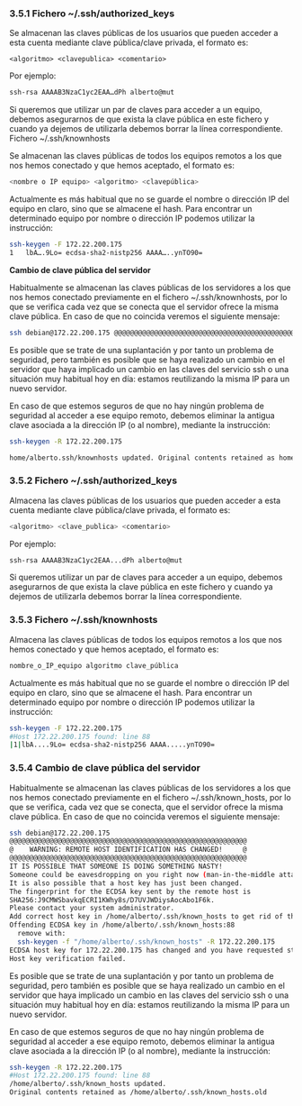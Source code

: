 ### 3.5.1 Fichero ~/.ssh/authorized_keys

Se almacenan las claves públicas de los usuarios que pueden acceder a esta cuenta mediante clave pública/clave privada, el formato es:
```
<algoritmo> <clavepublica> <comentario>
```
Por ejemplo:
```bash
ssh-rsa AAAAB3NzaC1yc2EAA…dPh alberto@mut
```
Si queremos que utilizar un par de claves para acceder a un equipo, debemos asegurarnos de que exista la clave pública en este fichero y cuando ya dejemos de utilizarla debemos borrar la línea correspondiente. Fichero ~/.ssh/knownhosts

Se almacenan las claves públicas de todos los equipos remotos a los que nos hemos conectado y que hemos aceptado, el formato es:
```bash
<nombre o IP equipo> <algoritmo> <clavepública>
```
Actualmente es más habitual que no se guarde el nombre o dirección IP del equipo en claro, sino que se almacene el hash. Para encontrar un determinado equipo por nombre o dirección IP podemos utilizar la instrucción:
```bash
ssh-keygen -F 172.22.200.175
1 	lbA….9Lo= ecdsa-sha2-nistp256 AAAA…..ynTO90=
```
**Cambio de clave pública del servidor**

Habitualmente se almacenan las claves públicas de los servidores a los que nos hemos conectado previamente en el fichero ~/.ssh/knownhosts, por lo que se verifica cada vez que se conecta que el servidor ofrece la misma clave pública. En caso de que no coincida veremos el siguiente mensaje:
```bash
ssh debian@172.22.200.175 @@@@@@@@@@@@@@@@@@@@@@@@@@@@@@@@@@@@@@@@@@@@@@@@@@@@@@@@@@@ @ WARNING: REMOTE HOST IDENTIFICATION HAS CHANGED! @ @@@@@@@@@@@@@@@@@@@@@@@@@@@@@@@@@@@@@@@@@@@@@@@@@@@@@@@@@@@ IT IS POSSIBLE THAT SOMEONE IS DOING SOMETHING NASTY! Someone could be eavesdropping on you right now (man-in-the-middle attack)! It is also possible that a host key has just been changed. The fingerprint for the ECDSA key sent by the remote host is SHA256:J9CMWSbavkqECRI1KWhy8s/D7UVJWDiysAocAbo1F6k. Please contact your system administrator. Add correct host key in home/alberto.ssh/knownhosts to get rid of this message. Offending ECDSA key in home/alberto.ssh/knownhosts:88 remove with: ssh-keygen -f "home/alberto.ssh/knownhosts" -R 172.22.200.175 ECDSA host key for 172.22.200.175 has changed and you have requested strict checking. Host key verification failed.
```
Es posible que se trate de una suplantación y por tanto un problema de seguridad, pero también es posible que se haya realizado un cambio en el servidor que haya implicado un cambio en las claves del servicio ssh o una situación muy habitual hoy en día: estamos reutilizando la misma IP para un nuevo servidor.

En caso de que estemos seguros de que no hay ningún problema de seguridad al acceder a ese equipo remoto, debemos eliminar la antigua clave asociada a la dirección IP (o al nombre), mediante la instrucción:
```bash
ssh-keygen -R 172.22.200.175

home/alberto.ssh/knownhosts updated. Original contents retained as home/alberto.ssh/knownhosts.old
```
### 3.5.2 Fichero ~/.ssh/authorized_keys
Almacena las claves públicas de los usuarios que pueden acceder a esta cuenta mediante clave pública/clave privada, el formato es:
```bash
<algoritmo> <clave_publica> <comentario>
```
Por ejemplo:
```bash
ssh-rsa AAAAB3NzaC1yc2EAA...dPh alberto@mut
```
Si queremos utilizar un par de claves para acceder a un equipo, debemos asegurarnos de que exista la clave pública en este fichero y cuando ya dejemos de utilizarla debemos borrar la línea correspondiente.

### 3.5.3 Fichero ~/.ssh/knownhosts

Almacena las claves públicas de todos los equipos remotos a los que nos hemos conectado y que hemos aceptado, el formato es:
```bash
nombre_o_IP_equipo algoritmo clave_pública
```
Actualmente es más habitual que no se guarde el nombre o dirección IP del equipo en claro, sino que se almacene el hash. Para encontrar un determinado equipo por nombre o dirección IP podemos utilizar la instrucción:
```bash
ssh-keygen -F 172.22.200.175
#Host 172.22.200.175 found: line 88 
|1|lbA....9Lo= ecdsa-sha2-nistp256 AAAA.....ynTO90=
```
### 3.5.4 Cambio de clave pública del servidor

Habitualmente se almacenan las claves públicas de los servidores a los que nos hemos conectado previamente en el fichero ~/.ssh/known_hosts, por lo que se verifica, cada vez que se conecta, que el servidor ofrece la misma clave pública. En caso de que no coincida veremos el siguiente mensaje:

```bash
ssh debian@172.22.200.175
@@@@@@@@@@@@@@@@@@@@@@@@@@@@@@@@@@@@@@@@@@@@@@@@@@@@@@@@@@@
@    WARNING: REMOTE HOST IDENTIFICATION HAS CHANGED!     @
@@@@@@@@@@@@@@@@@@@@@@@@@@@@@@@@@@@@@@@@@@@@@@@@@@@@@@@@@@@
IT IS POSSIBLE THAT SOMEONE IS DOING SOMETHING NASTY!
Someone could be eavesdropping on you right now (man-in-the-middle attack)!
It is also possible that a host key has just been changed.
The fingerprint for the ECDSA key sent by the remote host is
SHA256:J9CMWSbavkqECRI1KWhy8s/D7UVJWDiysAocAbo1F6k.
Please contact your system administrator.
Add correct host key in /home/alberto/.ssh/known_hosts to get rid of this message.
Offending ECDSA key in /home/alberto/.ssh/known_hosts:88
  remove with:
  ssh-keygen -f "/home/alberto/.ssh/known_hosts" -R 172.22.200.175
ECDSA host key for 172.22.200.175 has changed and you have requested strict checking.
Host key verification failed.
```

Es posible que se trate de una suplantación y por tanto un problema de seguridad, pero también es posible que se haya realizado un cambio en el servidor que haya implicado un cambio en las claves del servicio ssh o una situación muy habitual hoy en día: estamos reutilizando la misma IP para un nuevo servidor.

En caso de que estemos seguros de que no hay ningún problema de seguridad al acceder a ese equipo remoto, debemos eliminar la antigua clave asociada a la dirección IP (o al nombre), mediante la instrucción:

```bash
ssh-keygen -R 172.22.200.175
#Host 172.22.200.175 found: line 88
/home/alberto/.ssh/known_hosts updated.
Original contents retained as /home/alberto/.ssh/known_hosts.old
```
